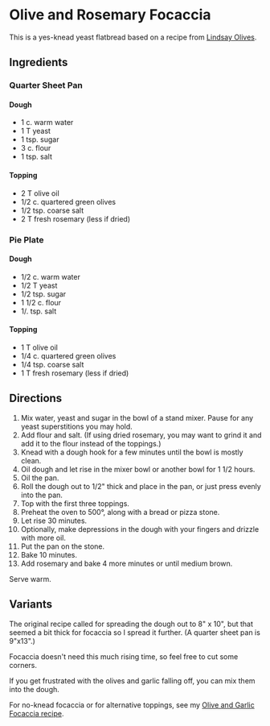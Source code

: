 [KitchenAid]: ../indices/kitchenAid.html

# Olive and Rosemary Focaccia

This is a yes-knead yeast flatbread based on a recipe from [Lindsay Olives](https://www.ilovelindsay.com/recipes/green-olive-and-rosemary-flatbread).

## Ingredients

### Quarter Sheet Pan

#### Dough

* 1 c. warm water
* 1 T yeast
* 1 tsp. sugar
* 3 c. flour
* 1 tsp. salt

#### Topping

* 2 T olive oil
* 1/2 c. quartered green olives
* 1/2 tsp. coarse salt
* 2 T fresh rosemary (less if dried)

### Pie Plate

#### Dough

* 1/2 c. warm water
* 1/2 T yeast
* 1/2 tsp. sugar
* 1 1/2 c. flour
* 1/. tsp. salt

#### Topping

* 1 T olive oil
* 1/4 c. quartered green olives
* 1/4 tsp. coarse salt
* 1 T fresh rosemary (less if dried)

## Directions

1. Mix water, yeast and sugar in the bowl of a stand mixer.  Pause for any yeast superstitions you may hold.
2. Add flour and salt.  (If using dried rosemary, you may want to grind it and add it to the flour instead of the toppings.)
3. Knead with a dough hook for a few minutes until the bowl is mostly clean.
4. Oil dough and let rise in the mixer bowl or another bowl for 1 1/2 hours.
5. Oil the pan.
5. Roll the dough out to 1/2" thick and place in the pan, or just press evenly into the pan.
5. Top with the first three toppings.
5. Preheat the oven to 500°, along with a bread or pizza stone.
6. Let rise 30 minutes.
7. Optionally, make depressions in the dough with your fingers and  drizzle with more oil.
8. Put the pan on the stone.
9. Bake 10 minutes.
10. Add rosemary and bake 4 more minutes or until medium brown.

Serve warm.

## Variants

The original recipe called for spreading the dough out to 8" x 10", but that seemed a bit thick for focaccia so I spread it further.  (A quarter sheet pan is 9"x13".)

Focaccia doesn't need this much rising time, so feel free to cut some corners.

If you get frustrated with the olives and garlic falling off, you can mix them into the dough.

For no-knead focaccia or for alternative toppings, see my [Olive and Garlic Focaccia recipe](../bread/nkOliveFocaccia.md).
